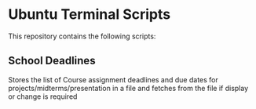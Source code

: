 # Ubuntu Terminal Scripts

This repository contains the following scripts:

## School Deadlines

Stores the list of Course assignment deadlines and due dates for projects/midterms/presentation in a file and fetches from the file if display or change is required
